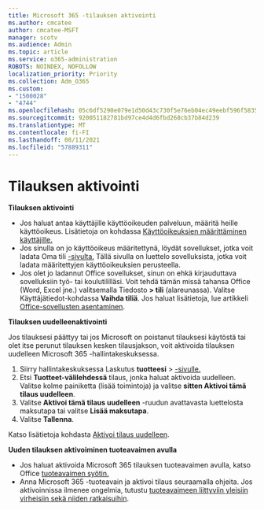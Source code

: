 ```yaml
---
title: Microsoft 365 -tilauksen aktivointi
ms.author: cmcatee
author: cmcatee-MSFT
manager: scotv
ms.audience: Admin
ms.topic: article
ms.service: o365-administration
ROBOTS: NOINDEX, NOFOLLOW
localization_priority: Priority
ms.collection: Adm_O365
ms.custom:
- "1500028"
- "4744"
ms.openlocfilehash: 05c6df5290e079e1d50d43c730f5e76eb04ec49eebf596f5835e4f8939e968a4
ms.sourcegitcommit: 920051182781bd97ce4d4d6fbd268cb37b84d239
ms.translationtype: MT
ms.contentlocale: fi-FI
ms.lasthandoff: 08/11/2021
ms.locfileid: "57889311"
---
```

# <a name="activate-your-subscription"></a>Tilauksen aktivointi

**Tilauksen aktivointi**

- Jos haluat antaa käyttäjille käyttöoikeuden palveluun, määritä heille käyttöoikeus. Lisätietoja on kohdassa [Käyttöoikeuksien määrittäminen käyttäjille.](https://docs.microsoft.com/microsoft-365/admin/manage/assign-licenses-to-users)
- Jos sinulla on jo käyttöoikeus määritettynä, löydät sovellukset, jotka voit ladata Oma tili [-sivulta.](https://portal.office.com/account/#installs) Tällä sivulla on luettelo sovelluksista, jotka voit ladata määritettyjen käyttöoikeuksien perusteella.
- Jos olet jo ladannut Office sovellukset, sinun on ehkä kirjauduttava sovelluksiin työ- tai koulutililläsi. Voit tehdä tämän missä tahansa Office (Word, Excel jne.) valitsemalla Tiedosto **> tili** (alareunassa). Valitse Käyttäjätiedot-kohdassa **Vaihda tiliä**. Jos haluat lisätietoja, lue artikkeli [Office-sovellusten asentaminen](https://docs.microsoft.com/microsoft-365/admin/setup/install-applications).

**Tilauksen uudelleenaktivointi**

Jos tilauksesi päättyy tai jos Microsoft on poistanut tilauksesi käytöstä tai olet itse perunut tilauksen kesken tilausjakson, voit aktivoida tilauksen uudelleen Microsoft 365 -hallintakeskuksessa.

1. Siirry hallintakeskuksessa Laskutus **tuotteesi**  >  [-sivulle.](https://go.microsoft.com/fwlink/p/?linkid=842054)
2. Etsi **Tuotteet-välilehdessä** tilaus, jonka haluat aktivoida uudelleen. Valitse kolme painiketta (lisää toimintoja) ja valitse **sitten Aktivoi tämä tilaus uudelleen**.
3. Valitse **Aktivoi tämä tilaus uudelleen** -ruudun avattavasta luettelosta maksutapa tai valitse **Lisää maksutapa**.
4. Valitse **Tallenna**.

Katso lisätietoja kohdasta [Aktivoi tilaus uudelleen](https://docs.microsoft.com/microsoft-365/commerce/subscriptions/reactivate-your-subscription).

**Uuden tilauksen aktivoiminen tuoteavaimen avulla**

- Jos haluat aktivoida Microsoft 365 tilauksen tuoteavaimen avulla, katso Office [tuoteavaimen syötin.](https://support.office.com/article/where-to-enter-your-office-product-key-0a82e5ae-739e-4b92-a6f4-2ec780c185db)
- Anna Microsoft 365 -tuoteavain ja aktivoi tilaus seuraamalla ohjeita. Jos aktivoinnissa ilmenee ongelmia, tutustu [tuoteavaimeen liittyviin yleisiin virheisiin sekä niiden ratkaisuihin](https://docs.microsoft.com/microsoft-365/commerce/product-key-errors-and-solutions).